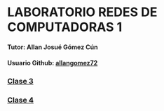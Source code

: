 # LABORATORIO REDES DE COMPUTADORAS 1
#### Tutor: Allan Josué Gómez Cún

#### Usuario Github: [allangomez72](https://github.com/allangomez72)

### [Clase 3](/CLASE3/README.md)
### [Clase 4](/CLASE4/README.md)